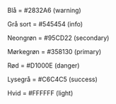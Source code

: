 Blå = #2832A6        (warning)

Grå sort = #545454   (info)

Neongrøn = #95CD22   (secondary)

Mørkegrøn = #358130  (primary)

Rød = #D1000E        (danger)

Lysegrå = #C6C4C5    (success)

Hvid = #FFFFFF       (light)